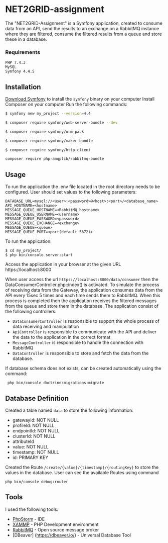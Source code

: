 # NET2GRID-assignment
The "NET2GRID-Assignment" is a Symfony application, created to consume data from an API, send the results to an exchange on a RabbitMQ instance where they are filtered, consume the filtered results from a queue and store these in a database.

### Requirements
```
PHP 7.4.3
MySQL 
Symfony 4.4.5
```

## Installation

[Download Symfony][4] to install the `symfony` binary on your computer 
Install Composer on your computer
Run the following commands:

```bash
$ symfony new my_project --version=4.4
```
```bash
$ composer require symfony/web-server-bundle --dev
```
```bash
$ composer require symfony/orm-pack
```
```bash
$ composer require symfony/maker-bundle
```
```bash
$ composer require symfony/http-client
```
```bash
composer require php-amqplib/rabbitmq-bundle
```
## Usage
To run the application the .env file located in the root directory needs to be configured.
User should set values to the following parameters:
```
DATABASE_URL=mysql://<user>:<password>@<host>:<port>/<database_name>
API_HOSTNAME=<hostname>
MESSAGE_QUEUE_HOSTNAME=<RabbitMQ_hostname>
MESSAGE_QUEUE_USERNAME=<username>
MESSAGE_QUEUE_PASSWORD=<password>
MESSAGE_QUEUE_EXCHANGE=<exchange>
MESSAGE_QUEUE=<queue>
MESSAGE_QUEUE_PORT=<port(default 5672)>
```
To run the application:
```
$ cd my_project/
$ php bin/console server:start
```
Access the application in your browser at the given URL https://localhost:8000

When user access the url `https://localhost:8000/data/consumer` then the DataConsumerController.php::index() is activated. To simulate the process of receiving data from the Gateway, the  application consumes data from the API every 15sec 5 times and each time sends them to RabbitMQ. When this process is completed then the application receives the filtered messages from the queue and store them in the database.
The application consist of the following controllers:
- `DataConsumerController` is responsible to support the whole process of data receiving and manipulation
- `ApiController` is responsible to communicate with the API and deliver the data to the application in the correct format
- `MessageController` is responsible to handle the connection with RabbitMQ
- `DataController` is responsible to store and fetch the data from the database.

If database schema does not exists, can be created automatically using the command:
```
 php bin/console doctrine:migrations:migrate
```

## Database Definition
Created a table named `data` to store the following information:
- gatewayId: NOT NULL
- profileId: NOT NULL
- endpointId: NOT NULL
- clusterId: NOT NULL
- attributeId
- value: NOT NULL
- timestamp: NOT NULL
- id: PRIMARY KEY
 
Created the Route `/create/{value}/{timestamp}/{routingKey}` to store the values in the database.
User can see the available Routes using command 
```
php bin/console debug:router
```
## Tools
I used the following tools:
* [PhpStorm](https://www.jetbrains.com/phpstorm/) - IDE
* [XAMMP](https://www.apachefriends.org/index.html) - PHP Development environment
* [RabbitMQ](https://www.rabbitmq.com/) - Open source message broker
* [DBeaver] (https://dbeaver.io/) - Universal Database Tool

[4]: https://symfony.com/download
